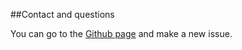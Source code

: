 ##Contact and questions

You can go to the [Github page](https://github.com/StarWarsPanda/Help2dArray/issues) and make a new issue.
